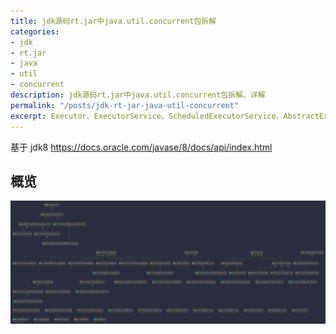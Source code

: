 ```yaml
---
title: jdk源码rt.jar中java.util.concurrent包拆解
categories:
- jdk
- rt.jar
- java
- util
- concurrent
description: jdk源码rt.jar中java.util.concurrent包拆解、详解
permalink: "/posts/jdk-rt-jar-java-util-concurrent"
excerpt: Executor、ExecutorService、ScheduledExecutorService、AbstractExecutorService、BlockingQueue、RejectedExecutionHandler、ConcurrentMap、SortedMap、AbstractList、AbstractSet
---
```


基于 jdk8 <https://docs.oracle.com/javase/8/docs/api/index.html>

## 概览

![概览](/assets/images/java-util-concurrent/java-util-concurrent.svg)

